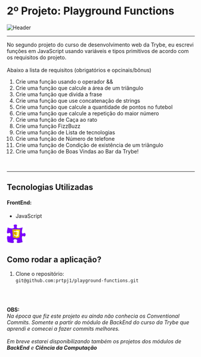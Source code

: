 # 2º Projeto: Playground Functions
<img src="https://github.com/prtpj1/playground-functions/blob/main/Playground.png" alt="Header" /><br>
<hr/>
No segundo projeto do curso de desenvolvimento web da Trybe, eu escrevi funções em JavaScript usando variáveis e tipos primitivos de acordo com os requisitos do projeto.<br><br>
Abaixo a lista de requisitos (obrigatórios e opcinais/bônus)
<br>

1. Crie uma função usando o operador &&
2. Crie uma função que calcule a área de um triângulo<br>
3. Crie uma função que divida a frase
4. Crie uma função que use concatenação de strings
5. Crie uma função que calcule a quantidade de pontos no futebol
6. Crie uma função que calcule a repetição do maior número
7. Crie uma função de Caça ao rato
8. Crie uma função FizzBuzz
10. Crie uma função de Lista de tecnologias
11. Crie uma função de Número de telefone
12. Crie uma função de Condição de existência de um triângulo
13. Crie uma função de Boas Vindas ao Bar da Trybe!
<br>
<hr/>

## Tecnologias Utilizadas

#### FrontEnd:

* JavaScript

<img src="https://github.com/prtpj1/prtpj1/blob/main/Github%20Imgs/JavaScript2.png" width="50" height="50" alt="HTML" />


## Como rodar a aplicação?

1. Clone o repositório: <br>
`git@github.com:prtpj1/playground-functions.git` 

</br>
</br>

**OBS:**
</br>
*Na época que fiz este projeto eu ainda não conhecia os Conventional Commits. Somente a partir do módulo de BackEnd do curso da Trybe que aprendi e comecei a fazer commits melhores.
</br>
</br>
Em breve estarei disponibilizando também os projetos dos módulos de **BackEnd** e **Ciência da Computação***

